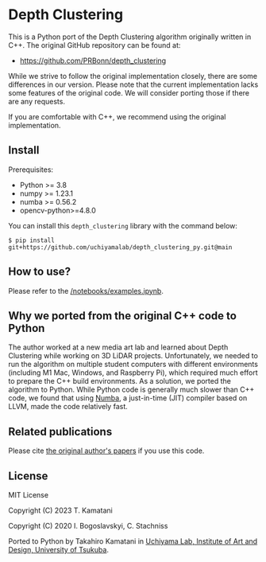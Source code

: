 # Depth Clustering

This is a Python port of the Depth Clustering algorithm originally written in C++. The original GitHub repository can be found at:
- https://github.com/PRBonn/depth_clustering

While we strive to follow the original implementation closely, there are some differences in our version. Please note that the current implementation lacks some features of the original code. We will consider porting those if there are any requests.

If you are comfortable with C++, we recommend using the original implementation.

## Install

Prerequisites:

- Python >= 3.8
- numpy >= 1.23.1
- numba >= 0.56.2
- opencv-python>=4.8.0

You can install this `depth_clustering` library with the command below:

```
$ pip install git+https://github.com/uchiyamalab/depth_clustering_py.git@main
```

## How to use?

Please refer to the [/notebooks/examples.ipynb](/notebooks/examples.ipynb).

## Why we ported from the original C++ code to Python

The author worked at a new media art lab and learned about Depth Clustering while working on 3D LiDAR projects. Unfortunately, we needed to run the algorithm on multiple student computers with different environments (including M1 Mac, Windows, and Raspberry Pi), which required much effort to prepare the C++ build environments. As a solution, we ported the algorithm to Python. While Python code is generally much slower than C++ code, we found that using [Numba](https://numba.pydata.org/), a just-in-time (JIT) compiler based on LLVM, made the code relatively fast.


## Related publications

Please cite [the original author's papers](https://github.com/PRBonn/depth_clustering#related-publications) if you use this code.

## License

MIT License

Copyright (C) 2023  T. Kamatani

Copyright (C) 2020  I. Bogoslavskyi, C. Stachniss

Ported to Python by Takahiro Kamatani in [Uchiyama Lab, Institute of Art and Design, University of Tsukuba](https://www.geijutsu.tsukuba.ac.jp/uchiyamalab/).

